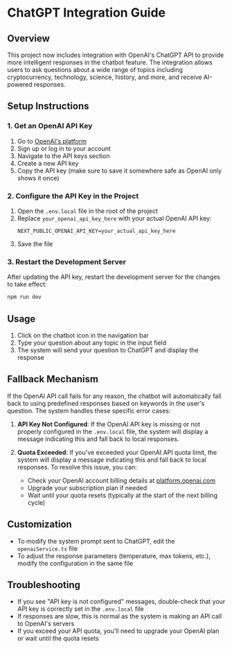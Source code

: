 # ChatGPT Integration Guide

## Overview
This project now includes integration with OpenAI's ChatGPT API to provide more intelligent responses in the chatbot feature. The integration allows users to ask questions about a wide range of topics including cryptocurrency, technology, science, history, and more, and receive AI-powered responses.

## Setup Instructions

### 1. Get an OpenAI API Key
1. Go to [OpenAI's platform](https://platform.openai.com/)
2. Sign up or log in to your account
3. Navigate to the API keys section
4. Create a new API key
5. Copy the API key (make sure to save it somewhere safe as OpenAI only shows it once)

### 2. Configure the API Key in the Project
1. Open the `.env.local` file in the root of the project
2. Replace `your_openai_api_key_here` with your actual OpenAI API key:
   ```
   NEXT_PUBLIC_OPENAI_API_KEY=your_actual_api_key_here
   ```
3. Save the file

### 3. Restart the Development Server
After updating the API key, restart the development server for the changes to take effect:
```bash
npm run dev
```

## Usage
1. Click on the chatbot icon in the navigation bar
2. Type your question about any topic in the input field
3. The system will send your question to ChatGPT and display the response

## Fallback Mechanism
If the OpenAI API call fails for any reason, the chatbot will automatically fall back to using predefined responses based on keywords in the user's question. The system handles these specific error cases:

1. **API Key Not Configured**: If the OpenAI API key is missing or not properly configured in the `.env.local` file, the system will display a message indicating this and fall back to local responses.

2. **Quota Exceeded**: If you've exceeded your OpenAI API quota limit, the system will display a message indicating this and fall back to local responses. To resolve this issue, you can:
   - Check your OpenAI account billing details at [platform.openai.com](https://platform.openai.com/account/billing/overview)
   - Upgrade your subscription plan if needed
   - Wait until your quota resets (typically at the start of the next billing cycle)

## Customization
- To modify the system prompt sent to ChatGPT, edit the `openaiService.ts` file
- To adjust the response parameters (temperature, max tokens, etc.), modify the configuration in the same file

## Troubleshooting
- If you see "API key is not configured" messages, double-check that your API key is correctly set in the `.env.local` file
- If responses are slow, this is normal as the system is making an API call to OpenAI's servers
- If you exceed your API quota, you'll need to upgrade your OpenAI plan or wait until the quota resets